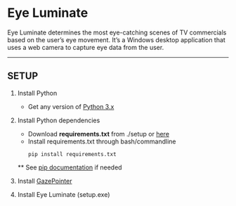 Eye Luminate 
=============

Eye Luminate determines the most eye-catching scenes of TV commercials based on the user’s eye movement. It’s a Windows desktop application that uses a web camera to capture eye data from the user.

- - - 

SETUP
-------
1. Install Python
    * Get any version of [Python 3.x](https://www.python.org/downloads/)

2. Install Python dependencies
    * Download **requirements.txt** from ./setup
    or [here](bit.ly/EL-reqs)
    * Install requirements.txt through bash/commandline
        <pre><code>pip install requirements.txt</code></pre>
    ** See [pip documentation](https://pip.pypa.io/en/stable/installation/) if needed

3. Install [GazePointer](https://gazerecorder.com/gazepointer/)

4. Install Eye Luminate (setup.exe)




